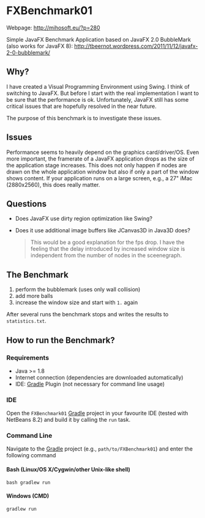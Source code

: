FXBenchmark01
=============

Webpage: http://mihosoft.eu/?p=280

Simple JavaFX Benchmark Application based on JavaFX 2.0 BubbleMark (also works for JavaFX 8): http://tbeernot.wordpress.com/2011/11/12/javafx-2-0-bubblemark/

## Why? ##
I have created a Visual Programming Environment using Swing. I think of switching to JavaFX. But before I start with the real implementation I want to be sure that the performance is ok. Unfortunately, JavaFX still has some critical issues that are hopefully resolved in the near future.

The purpose of this benchmark is to investigate these issues.

## Issues ##
Performance seems to heavily depend on the graphics card/driver/OS. Even more important, the framerate of a JavaFX application drops as the size of the application stage increases. This does not only happen if nodes are drawn on the whole application window but also if only a part of the window shows content. If your application runs on a large screen, e.g., a 27" iMac (2880x2560), this does really matter.

## Questions ##

- Does JavaFX use dirty region optimization like Swing?

- Does it use additional image buffers like JCanvas3D in Java3D does?

  > This would be a good explanation for the fps drop. I have the feeling that the delay introduced by increased window size is independent from the number of nodes in the sceenegraph.


## The Benchmark ##
1. perform the bubblemark (uses only wall collision)
2. add more balls
3. increase the window size and start with `1.` again

After several runs the benchmark stops and writes the results to `statistics.txt`.

## How to run the Benchmark?

### Requirements

- Java >= 1.8
- Internet connection (dependencies are downloaded automatically)
- IDE: [Gradle](http://www.gradle.org/) Plugin (not necessary for command line usage)

### IDE

Open the `FXBenchmark01` [Gradle](http://www.gradle.org/) project in your favourite IDE (tested with NetBeans 8.2) and build it
by calling the `run` task.

### Command Line

Navigate to the [Gradle](http://www.gradle.org/) project (e.g., `path/to/FXBenchmark01`) and enter the following command

#### Bash (Linux/OS X/Cygwin/other Unix-like shell)

    bash gradlew run
    
#### Windows (CMD)

    gradlew run
